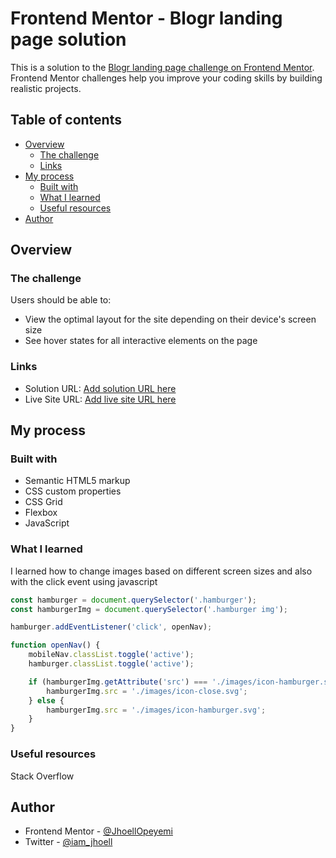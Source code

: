 # Frontend Mentor - Blogr landing page solution

This is a solution to the [Blogr landing page challenge on Frontend Mentor](https://www.frontendmentor.io/challenges/blogr-landing-page-EX2RLAApP). Frontend Mentor challenges help you improve your coding skills by building realistic projects.

## Table of contents

- [Overview](#overview)
  - [The challenge](#the-challenge)
  - [Links](#links)
- [My process](#my-process)
  - [Built with](#built-with)
  - [What I learned](#what-i-learned)
  - [Useful resources](#useful-resources)
- [Author](#author)

## Overview

### The challenge

Users should be able to:

- View the optimal layout for the site depending on their device's screen size
- See hover states for all interactive elements on the page

### Links

- Solution URL: [Add solution URL here](https://your-solution-url.com)
- Live Site URL: [Add live site URL here](https://your-live-site-url.com)

## My process

### Built with

- Semantic HTML5 markup
- CSS custom properties
- CSS Grid
- Flexbox
- JavaScript

### What I learned

I learned how to change images based on different screen sizes and also with the click event using javascript

```js
const hamburger = document.querySelector('.hamburger');
const hamburgerImg = document.querySelector('.hamburger img');

hamburger.addEventListener('click', openNav);

function openNav() {
	mobileNav.classList.toggle('active');
	hamburger.classList.toggle('active');

	if (hamburgerImg.getAttribute('src') === './images/icon-hamburger.svg') {
		hamburgerImg.src = './images/icon-close.svg';
	} else {
		hamburgerImg.src = './images/icon-hamburger.svg';
	}
}
```

### Useful resources

Stack Overflow

## Author

- Frontend Mentor - [@JhoellOpeyemi](https://www.frontendmentor.io/profile/JhoellOpeyemi)
- Twitter - [@iam_jhoell](https://www.twitter.com/iam_jhoell)
